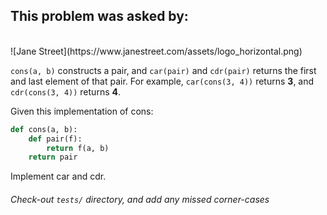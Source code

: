 ## This problem was asked by:
<br>
![Jane Street](https://www.janestreet.com/assets/logo_horizontal.png)

`cons(a, b)` constructs a pair, and `car(pair)` and `cdr(pair)` returns the first and last element of that pair. For example, `car(cons(3, 4))` returns __3__, and `cdr(cons(3, 4))` returns __4__.

Given this implementation of cons:
```python
def cons(a, b):
    def pair(f):
        return f(a, b)
    return pair
```
Implement car and cdr.
###### Check-out `tests/` directory, and add any missed corner-cases
